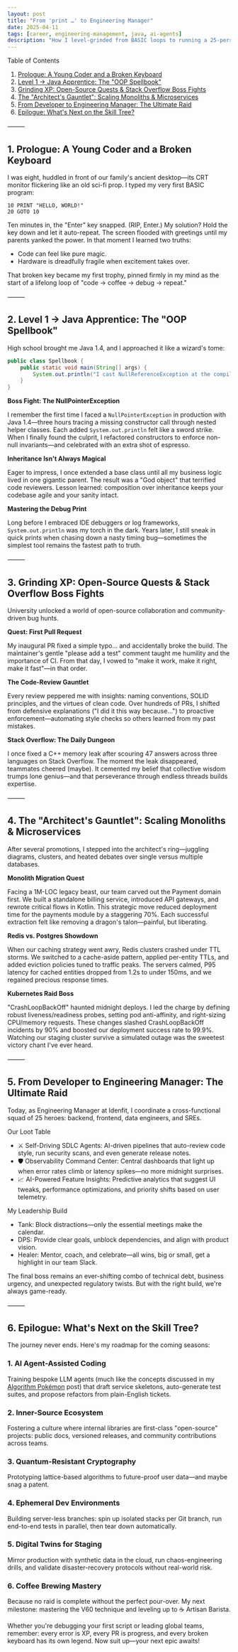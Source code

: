```yaml
---
layout: post
title: "From 'print …' to Engineering Manager"
date: 2025-04-11
tags: [career, engineering-management, java, ai-agents]
description: "How I level-grinded from BASIC loops to running a 25-person team."
---
```


Table of Contents
1.  [Prologue: A Young Coder and a Broken Keyboard](#prologue)
2.  [Level 1 → Java Apprentice: The "OOP Spellbook"](#java-apprentice)
3.  [Grinding XP: Open-Source Quests & Stack Overflow Boss Fights](#grinding-xp)
4.  [The "Architect's Gauntlet": Scaling Monoliths & Microservices](#architects-gauntlet)
5.  [From Developer to Engineering Manager: The Ultimate Raid](#developer-to-em)
6.  [Epilogue: What's Next on the Skill Tree?](#epilogue)

⸻

<a name="prologue"></a>
## 1. Prologue: A Young Coder and a Broken Keyboard

I was eight, huddled in front of our family's ancient desktop—its CRT monitor flickering like an old sci-fi prop. I typed my very first BASIC program:

```basic
10 PRINT "HELLO, WORLD!"
20 GOTO 10
```

Ten minutes in, the "Enter" key snapped. (RIP, Enter.) My solution? Hold the key down and let it auto-repeat. The screen flooded with greetings until my parents yanked the power. In that moment I learned two truths:
*   Code can feel like pure magic.
*   Hardware is dreadfully fragile when excitement takes over.

That broken key became my first trophy, pinned firmly in my mind as the start of a lifelong loop of "code → coffee → debug → repeat."

⸻

<a name="java-apprentice"></a>
## 2. Level 1 → Java Apprentice: The "OOP Spellbook"

High school brought me Java 1.4, and I approached it like a wizard's tome:

```java
public class Spellbook {
    public static void main(String[] args) {
        System.out.println("I cast NullReferenceException at the compiler!");
    }
}
```

**Boss Fight: The NullPointerException**

I remember the first time I faced a `NullPointerException` in production with Java 1.4—three hours tracing a missing constructor call through nested helper classes. Each added `System.out.println` felt like a sword strike. When I finally found the culprit, I refactored constructors to enforce non-null invariants—and celebrated with an extra shot of espresso.

**Inheritance Isn't Always Magical**

Eager to impress, I once extended a base class until all my business logic lived in one gigantic parent. The result was a "God object" that terrified code reviewers. Lesson learned: composition over inheritance keeps your codebase agile and your sanity intact.

**Mastering the Debug Print**

Long before I embraced IDE debuggers or log frameworks, `System.out.println` was my torch in the dark. Years later, I still sneak in quick prints when chasing down a nasty timing bug—sometimes the simplest tool remains the fastest path to truth.

⸻

<a name="grinding-xp"></a>
## 3. Grinding XP: Open-Source Quests & Stack Overflow Boss Fights

University unlocked a world of open-source collaboration and community-driven bug hunts.

**Quest: First Pull Request**

My inaugural PR fixed a simple typo… and accidentally broke the build. The maintainer's gentle "please add a test" comment taught me humility and the importance of CI. From that day, I vowed to "make it work, make it right, make it fast"—in that order.

**The Code-Review Gauntlet**

Every review peppered me with insights: naming conventions, SOLID principles, and the virtues of clean code. Over hundreds of PRs, I shifted from defensive explanations ("I did it this way because…") to proactive enforcement—automating style checks so others learned from my past mistakes.

**Stack Overflow: The Daily Dungeon**

I once fixed a C++ memory leak after scouring 47 answers across three languages on Stack Overflow. The moment the leak disappeared, teammates cheered (maybe). It cemented my belief that collective wisdom trumps lone genius—and that perseverance through endless threads builds expertise.

⸻

<a name="architects-gauntlet"></a>
## 4. The "Architect's Gauntlet": Scaling Monoliths & Microservices

After several promotions, I stepped into the architect's ring—juggling diagrams, clusters, and heated debates over single versus multiple databases.

**Monolith Migration Quest**

Facing a 1M-LOC legacy beast, our team carved out the Payment domain first. We built a standalone billing service, introduced API gateways, and rewrote critical flows in Kotlin. This strategic move reduced deployment time for the payments module by a staggering 70%. Each successful extraction felt like removing a dragon's talon—painful, but liberating.

**Redis vs. Postgres Showdown**

When our caching strategy went awry, Redis clusters crashed under TTL storms. We switched to a cache-aside pattern, applied per-entity TTLs, and added eviction policies tuned to traffic peaks. The servers calmed, P95 latency for cached entities dropped from 1.2s to under 150ms, and we regained precious response times.

**Kubernetes Raid Boss**

"CrashLoopBackOff" haunted midnight deploys. I led the charge by defining robust liveness/readiness probes, setting pod anti-affinity, and right-sizing CPU/memory requests. These changes slashed CrashLoopBackOff incidents by 90% and boosted our deployment success rate to 99.9%. Watching our staging cluster survive a simulated outage was the sweetest victory chant I've ever heard.

⸻

<a name="developer-to-em"></a>
## 5. From Developer to Engineering Manager: The Ultimate Raid

Today, as Engineering Manager at Idenfit, I coordinate a cross-functional squad of 25 heroes: backend, frontend, data engineers, and SREs.

Our Loot Table
*   ⚔️ Self-Driving SDLC Agents: AI-driven pipelines that auto-review code style, run security scans, and even generate release notes.
*   🛡️ Observability Command Center: Central dashboards that light up when error rates climb or latency spikes—no more midnight surprises.
*   📈 AI-Powered Feature Insights: Predictive analytics that suggest UI tweaks, performance optimizations, and priority shifts based on user telemetry.

My Leadership Build
*   Tank: Block distractions—only the essential meetings make the calendar.
*   DPS: Provide clear goals, unblock dependencies, and align with product vision.
*   Healer: Mentor, coach, and celebrate—all wins, big or small, get a highlight in our team Slack.

The final boss remains an ever-shifting combo of technical debt, business urgency, and unexpected regulatory twists. But with the right build, we're always game-ready.

⸻

<a name="epilogue"></a>
## 6. Epilogue: What's Next on the Skill Tree?

The journey never ends. Here's my roadmap for the coming seasons:

### 1. AI Agent-Assisted Coding
Training bespoke LLM agents (much like the concepts discussed in my [Algorithm Pokémon](/2025/05/18/algorithm-pokemon.html) post) that draft service skeletons, auto-generate test suites, and propose refactors from plain-English tickets.

### 2. Inner-Source Ecosystem
Fostering a culture where internal libraries are first-class "open-source" projects: public docs, versioned releases, and community contributions across teams.

### 3. Quantum-Resistant Cryptography
Prototyping lattice-based algorithms to future-proof user data—and maybe snag a patent.

### 4. Ephemeral Dev Environments
Building server-less branches: spin up isolated stacks per Git branch, run end-to-end tests in parallel, then tear down automatically.

### 5. Digital Twins for Staging
Mirror production with synthetic data in the cloud, run chaos-engineering drills, and validate disaster-recovery protocols without real-world risk.

### 6. Coffee Brewing Mastery
Because no raid is complete without the perfect pour-over. My next milestone: mastering the V60 technique and leveling up to ☕ Artisan Barista.

Whether you're debugging your first script or leading global teams, remember: every error is XP, every PR is progress, and every broken keyboard has its own legend. Now suit up—your next epic awaits! 